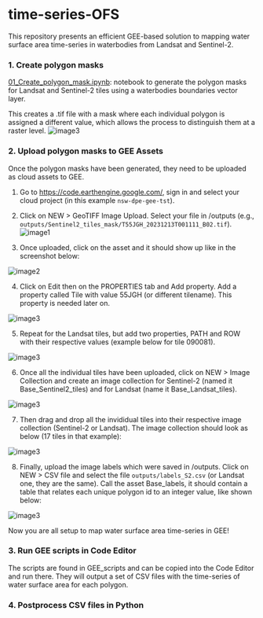 # time-series-OFS

This repository presents an efficient GEE-based solution to mapping water surface area time-series in waterbodies from Landsat and Sentinel-2.

### 1. Create polygon masks

[01_Create_polygon_mask.ipynb](.\01_Create_polygon_mask.ipynb): notebook to generate the polygon masks for Landsat and Sentinel-2 tiles using a waterbodies boundaries vector layer.

This creates a .tif file with a mask where each individual polygon is assigned a different value, which allows the process to distinguish them at a raster level.
![image3](.\doc\example_polygon_mask.png)


### 2. Upload polygon masks to GEE Assets 

Once the polygon masks have been generated, they need to be uploaded as cloud assets to GEE.

1. Go to https://code.earthengine.google.com/, sign in and select your cloud project (in this example `nsw-dpe-gee-tst`).

2. Click on NEW > GeoTIFF Image Upload. Select your file in /outputs (e.g., `outputs/Sentinel2_tiles_mask/T55JGH_20231213T001111_B02.tif`).
![image1](.\doc\GEE_upload_1.png)

3. Once uploaded, click on the asset and it should show up like in the screenshot below:

![image2](.\doc\GEE_upload_2.png)

4. Click on Edit then on the PROPERTIES tab and Add property. Add a property called Tile with value 55JGH (or different tilename). This property is needed later on.

![image3](.\doc\GEE_upload_3.png)

5. Repeat for the Landsat tiles, but add two properties, PATH and ROW with their respective values (example below for tile 090081).

![image3](.\doc\GEE_upload_4.png)

6. Once all the individual tiles have been uploaded, click on NEW > Image Collection and create an image collection for Sentinel-2 (named it Base_Sentinel2_tiles) and for Landsat (name it Base_Landsat_tiles). 

![image3](.\doc\GEE_upload_5.png)

7. Then drag and drop all the invididual tiles into their respective image collection (Sentinel-2 or Landsat). The image collection should look as below (17 tiles in that example):

![image3](.\doc\GEE_upload_6.png)

8. Finally, upload the image labels which were saved in /outputs. Click on NEW > CSV file and select the file `outputs/labels_S2.csv` (or Landsat one, they are the same). Call the asset Base_labels, it should contain a table that relates each unique polygon id to an integer value, like shown below:

![image3](.\doc\GEE_upload_7.png)

Now you are all setup to map water surface area time-series in GEE!

### 3. Run GEE scripts in Code Editor

The scripts are found in GEE_scripts and can be copied into the Code Editor and run there. They will output a set of CSV files with the time-series of water surface area for each polygon.

### 4. Postprocess CSV files in Python
